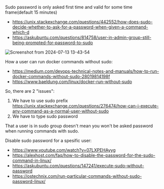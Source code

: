 Sudo password is only asked first time and valid for some time frame(default 15 minutes)
- https://unix.stackexchange.com/questions/442552/how-does-sudo-decide-whether-to-ask-for-a-password-when-given-a-command-which-d
- https://askubuntu.com/questions/814758/user-in-admin-group-still-being-prompted-for-password-to-sudo

![Screenshot from 2024-07-13 13-43-54](https://github.com/user-attachments/assets/ea06d845-d7c0-4527-b91f-db9ddc40e2f2)

How a user can run docker commands without sudo:
- https://medium.com/devops-technical-notes-and-manuals/how-to-run-docker-commands-without-sudo-28019814198f
- https://www.baeldung.com/linux/docker-run-without-sudo

So, there are 2 "issues":
1. We have to use sudo prefix https://unix.stackexchange.com/questions/276474/how-can-i-execute-any-command-as-a-normal-user-without-sudo
2. We have to type sudo password

That a user is in sudo group doesn't mean you won't be asked password when running commands with sudo.

Disable sudo password for a spesific user:
- https://www.youtube.com/watch?v=07LXPEHAyyg
- https://alexhost.com/faq/how-to-disable-the-password-for-the-sudo-command-in-linux/
- https://askubuntu.com/questions/147241/execute-sudo-without-password
- https://ostechnix.com/run-particular-commands-without-sudo-password-linux/
